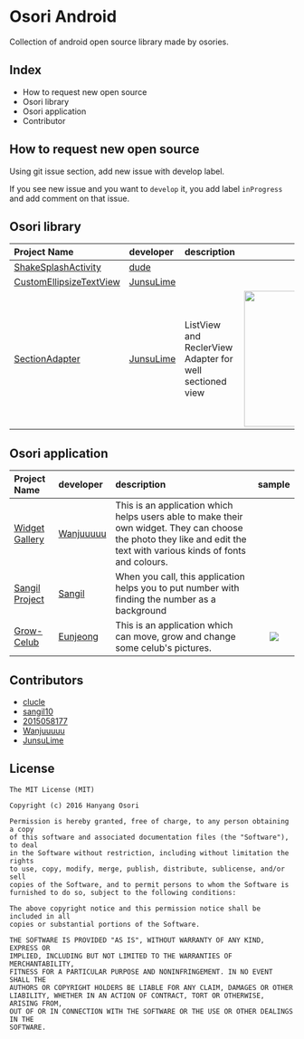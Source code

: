 # Osori Android
Collection of android open source library made by osories.

## Index
* How to request new open source
* Osori library
* Osori application
* Contributor

## How to request new open source

Using git issue section, add new issue with develop label. 

If you see new issue and you want to `develop` it, you add label `inProgress` and add comment on that issue.

## Osori library
|Project Name|developer|description|sample| 
|:--- |:---- |:----|:----:|
|[ShakeSplashActivity](https://github.com/clucle/ShakeSplashActivity.git)|[dude](https://github.com/clucle)|      | |
|[CustomEllipsizeTextView](https://github.com/JunsuLime/CustomEllipsizeTextview)|[JunsuLime](https://github.com/JunsuLime)|     | | 
|[SectionAdapter](https://github.com/JunsuLime/Android-RecyclerView-SectionAdapter)|[JunsuLime](https://github.com/JunsuLime)|ListView and ReclerView Adapter for well sectioned view|<img src="https://cloud.githubusercontent.com/assets/17852124/26761885/aae1ed72-4972-11e7-8a7f-912624c86c66.png" width=240/> |

## Osori application
|Project Name|developer|description|sample| 
|:--- |:---- |:----|:----:|
|[Widget Gallery]() | [Wanjuuuuu](https://github.com/Wanjuuuuu) |This is an application which helps users able to make their own widget. They can choose the photo they like and edit the text with various kinds of fonts and colours.| |
|[Sangil Project]() | [Sangil](https://github.com/sangil10)| When you call, this application helps you to put number with finding the number as a background | |
|[Grow-Celub](https://github.com/dms613412/Grow_Celub) | [Eunjeong](https://github.com/dms613412)|This is an application which can move, grow and change some celub's pictures.|<img src="https://user-images.githubusercontent.com/24932849/29925043-117da870-8e9a-11e7-8916-e8dcda2bf487.png"/> |


## Contributors
* [clucle](https://github.com/clucle)
* [sangil10](https://github.com/sangil10)
* [2015058177](https://github.com/2015058177)
* [Wanjuuuuu](https://github.com/Wanjuuuuu)
* [JunsuLime](https://github.com/JunsuLime)

## License
```
The MIT License (MIT)

Copyright (c) 2016 Hanyang Osori

Permission is hereby granted, free of charge, to any person obtaining a copy
of this software and associated documentation files (the "Software"), to deal
in the Software without restriction, including without limitation the rights
to use, copy, modify, merge, publish, distribute, sublicense, and/or sell
copies of the Software, and to permit persons to whom the Software is
furnished to do so, subject to the following conditions:

The above copyright notice and this permission notice shall be included in all
copies or substantial portions of the Software.

THE SOFTWARE IS PROVIDED "AS IS", WITHOUT WARRANTY OF ANY KIND, EXPRESS OR
IMPLIED, INCLUDING BUT NOT LIMITED TO THE WARRANTIES OF MERCHANTABILITY,
FITNESS FOR A PARTICULAR PURPOSE AND NONINFRINGEMENT. IN NO EVENT SHALL THE
AUTHORS OR COPYRIGHT HOLDERS BE LIABLE FOR ANY CLAIM, DAMAGES OR OTHER
LIABILITY, WHETHER IN AN ACTION OF CONTRACT, TORT OR OTHERWISE, ARISING FROM,
OUT OF OR IN CONNECTION WITH THE SOFTWARE OR THE USE OR OTHER DEALINGS IN THE
SOFTWARE.
```
